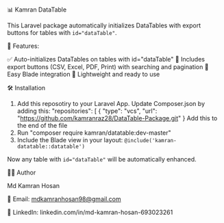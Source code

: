 📊 Kamran DataTable

This Laravel package automatically initializes DataTables with export buttons for tables with `id="dataTable"`.

🚀 Features:

✅ Auto-initializes DataTables on tables with id="dataTable"
📁 Includes export buttons (CSV, Excel, PDF, Print) with searching and pagination
🎨 Easy Blade integration
🔌 Lightweight and ready to use

🛠 Installation

1. Add this reposotiry to your Laravel App. Update Composer.json by adding this:
   "repositories": [
    {
        "type": "vcs",
        "url": "https://github.com/kamranraz28/DataTable-Package.git"
    }
Add this to the end of the file
3. Run "composer require kamran/datatable:dev-master"
4. Include the Blade view in your layout: `@include('kamran-datatable::datatable')`

Now any table with `id="dataTable"` will be automatically enhanced.

👨‍💻 Author

Md Kamran Hosan

📧 Email: mdkamranhosan98@gmail.com

🔗 LinkedIn: linkedin.com/in/md-kamran-hosan-693023261
